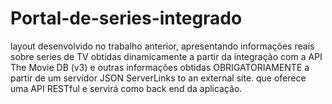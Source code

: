# Portal-de-series-integrado
 layout desenvolvido no trabalho anterior, apresentando informações reais sobre series de TV obtidas dinamicamente a partir da integração com a API The Movie DB (v3) e outras informações obtidas OBRIGATORIAMENTE a partir de um servidor JSON ServerLinks to an external site. que oferece uma API RESTful e servirá como back end da aplicação. 
